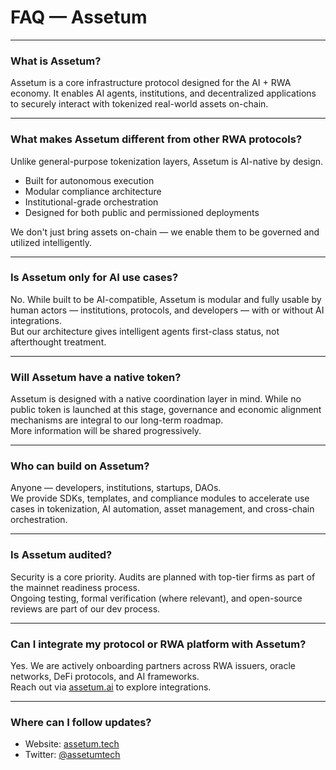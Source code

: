 # FAQ — Assetum

---

### What is Assetum?  
Assetum is a core infrastructure protocol designed for the AI + RWA economy. It enables AI agents, institutions, and decentralized applications to securely interact with tokenized real-world assets on-chain.

---

### What makes Assetum different from other RWA protocols?  
Unlike general-purpose tokenization layers, Assetum is AI-native by design.  
- Built for autonomous execution  
- Modular compliance architecture  
- Institutional-grade orchestration  
- Designed for both public and permissioned deployments

We don't just bring assets on-chain — we enable them to be governed and utilized intelligently.

---

### Is Assetum only for AI use cases?  
No. While built to be AI-compatible, Assetum is modular and fully usable by human actors — institutions, protocols, and developers — with or without AI integrations.  
But our architecture gives intelligent agents first-class status, not afterthought treatment.

---

### Will Assetum have a native token?  
Assetum is designed with a native coordination layer in mind. While no public token is launched at this stage, governance and economic alignment mechanisms are integral to our long-term roadmap.  
More information will be shared progressively.

---

### Who can build on Assetum?  
Anyone — developers, institutions, startups, DAOs.  
We provide SDKs, templates, and compliance modules to accelerate use cases in tokenization, AI automation, asset management, and cross-chain orchestration.

---

### Is Assetum audited?  
Security is a core priority. Audits are planned with top-tier firms as part of the mainnet readiness process.  
Ongoing testing, formal verification (where relevant), and open-source reviews are part of our dev process.

---

### Can I integrate my protocol or RWA platform with Assetum?  
Yes. We are actively onboarding partners across RWA issuers, oracle networks, DeFi protocols, and AI frameworks.  
Reach out via [assetum.ai](https://assetum.ai) to explore integrations.

---

### Where can I follow updates?  
- Website: [assetum.tech](https://assetum.tech)  
- Twitter: [@assetumtech](https://twitter.com/assetumtech)  
